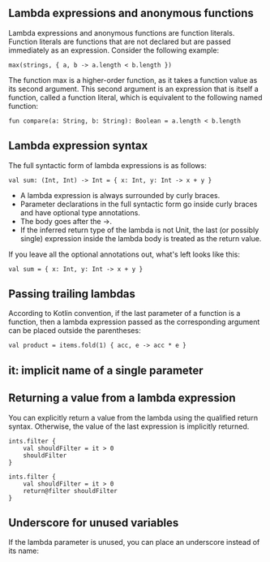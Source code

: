 ## Lambda expressions and anonymous functions

Lambda expressions and anonymous functions are function literals. Function literals are functions that are not declared
but are passed immediately as an expression. Consider the following example:

```max(strings, { a, b -> a.length < b.length })```

The function max is a higher-order function, as it takes a function value as its second argument. This second argument
is an expression that is itself a function, called a function literal, which is equivalent to the following named
function:

```fun compare(a: String, b: String): Boolean = a.length < b.length```

## Lambda expression syntax

The full syntactic form of lambda expressions is as follows:

```val sum: (Int, Int) -> Int = { x: Int, y: Int -> x + y }```

* A lambda expression is always surrounded by curly braces.
* Parameter declarations in the full syntactic form go inside curly braces and have optional type annotations.
* The body goes after the ->.
* If the inferred return type of the lambda is not Unit, the last (or possibly single) expression inside the lambda body
  is treated as the return value.

If you leave all the optional annotations out, what's left looks like this:

```val sum = { x: Int, y: Int -> x + y }```

## Passing trailing lambdas

According to Kotlin convention, if the last parameter of a function is a function, then a lambda expression passed as
the corresponding argument can be placed outside the parentheses:

```val product = items.fold(1) { acc, e -> acc * e }```

## it: implicit name of a single parameter

## Returning a value from a lambda expression

You can explicitly return a value from the lambda using the qualified return syntax. Otherwise, the value of the last
expression is implicitly returned.

```
ints.filter {
    val shouldFilter = it > 0
    shouldFilter
}

ints.filter {
    val shouldFilter = it > 0
    return@filter shouldFilter
}
```

## Underscore for unused variables

If the lambda parameter is unused, you can place an underscore instead of its name: